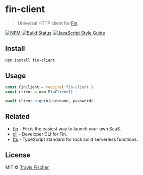 # fin-client

> Universal HTTP client for [Fin](https://functional-income.com).

[![NPM](https://img.shields.io/npm/v/fin-client.svg)](https://www.npmjs.com/package/fin-client) [![Build Status](https://travis-ci.com/functional-incomee/fin-client.svg?branch=master)](https://travis-ci.com/functional-incomee/fin-client) [![JavaScript Style Guide](https://img.shields.io/badge/code_style-standard-brightgreen.svg)](https://standardjs.com)

## Install

```bash
npm install fin-client
```

## Usage

```js
const FinClient = require('fin-client')
const client = new FinClient()

await client.signin(username, password)
```

## Related

- [fin](https://functional-income.com) - Fin is the easiest way to launch your own SaaS.
- [cli](https://github.com/functional-income/fin-cli) - Developer CLI for Fin.
- [fts](https://github.com/transitive-bullshit/functional-typescript) - TypeScript standard for rock solid serverless functions.

## License

MIT © [Travis Fischer](https://transitivebullsh.it)
